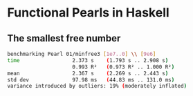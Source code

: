 # Functional Pearls in Haskell

## The smallest free number

``` sh
benchmarking Pearl 01/minfree3 [1e7..0] \\ [9e6]
time                 2.373 s    (1.793 s .. 2.908 s)
                     0.993 R²   (0.973 R² .. 1.000 R²)
mean                 2.367 s    (2.269 s .. 2.443 s)
std dev              97.98 ms   (44.83 ms .. 131.0 ms)
variance introduced by outliers: 19% (moderately inflated)
```